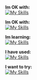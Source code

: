 **Im OK with:** <br>
[![My Skills](https://skillicons.dev/icons?i=html)](https://github.com/kristerium)

**Im OK with:** <br>
[![My Skills](https://skillicons.dev/icons?i=css)](https://github.com/kristerium)

**Im learning:** <br>
[![My Skills](https://skillicons.dev/icons?i=js,py)](https://github.com/kristerium)

**I have used:** <br>
[![My Skills](https://skillicons.dev/icons?i=java)](https://github.com/kristerium)

**I want to try:** <br>
[![My Skills](https://skillicons.dev/icons?i=cs,cpp)](https://github.com/kristerium)
